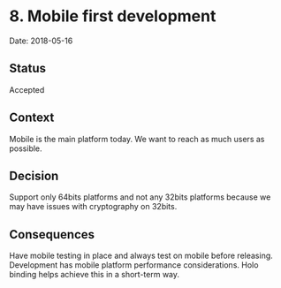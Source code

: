 # 8. Mobile first development

Date: 2018-05-16

## Status

Accepted

## Context

Mobile is the main platform today. We want to reach as much users as possible.

## Decision

Support only 64bits platforms and not any 32bits platforms because we may have issues with cryptography on 32bits.

## Consequences

Have mobile testing in place and always test on mobile before releasing.
Development has mobile platform performance considerations.
Holo binding helps achieve this in a short-term way.
